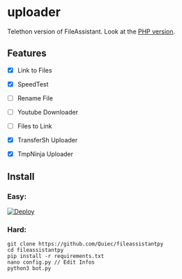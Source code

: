 # uploader
Telethon version of FileAssistant. Look at the [PHP version](https://github.com/quiec/fileassistantphp).

## Features

- [x] Link to Files

- [x] SpeedTest

- [ ] Rename File

- [ ] Youtube Downloader

- [ ] Files to Link

- [x] TransferSh Uploader

- [x] TmpNinja Uploader

## Install
### Easy:

[![Deploy](https://www.herokucdn.com/deploy/button.svg)](https://heroku.com/deploy)
### Hard:

```
git clone https://github.com/Quiec/fileassistantpy
cd fileassistantpy
pip install -r requirements.txt
nano config.py // Edit Infos
python3 bot.py
```


